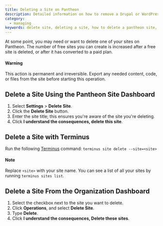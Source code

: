 ```yaml
---
title: Deleting a Site on Pantheon
description: Detailed information on how to remove a Drupal or WordPress site from Pantheon.
category:
  - managing
keywords: delete site, deleting a site, how to delete a pantheon site, how to remove a pantheon site, delete pantheon site, delete my site, delete sites
---
```

At some point, you may need or want to delete one of your sites on Pantheon. The number of free sites you can create is increased after a free site is deleted, or after it has converted to a paid plan.

<div class="alert alert-danger" role="alert">
<h4>Warning</h4>
This action is permanent and irreversible. Export any needed content, code, or files from the site before starting this operation.
</div>

## Delete a Site Using the Pantheon Site Dashboard
1. Select **Settings** > **Delete Site**.
2. Click the **Delete Site** button.
3. Enter the site title; this ensures you're aware of the site you're deleting.
4. Click **I understand the consequences, delete this site**.

## Delete a Site with Terminus
Run the following [Terminus](/docs/articles/local/cli/) command:
`terminus site delete --site=<site>`

<div class="alert alert-info" role="alert">
<h4>Note</h4>
Replace <code>&lt;site&gt;</code> with your site name. You can see a list of all your sites by running <code>terminus sites list</code>.</div>

## Delete a Site From the Organization Dashboard

1. Select the checkbox next to the site you want to delete.
2. Click **Operations**, and select **Delete Site**.
3. Type **Delete**.
4. Click **I understand the consequences, Delete these sites**.
